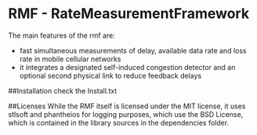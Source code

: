 # RMF - RateMeasurementFramework
The main features of the rmf are:
- fast simultaneous measurements of delay, available data rate and loss rate in mobile cellular networks
- it integrates a designated self-induced congestion detector and an optional second physical link to reduce feedback delays

##Installation
check the Install.txt

##Licenses
While the RMF itself is licensed under the MIT license, it uses stlsoft and phantheios for logging purposes, which use the BSD License, which is contained in the library sources in the dependencies folder.
